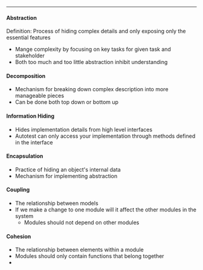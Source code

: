 ***
#### Abstraction
Definition: Process of hiding complex details and only exposing only the essential features
* Mange complexity by focusing on key tasks for given task and stakeholder
* Both too much and too little abstraction inhibit understanding
#### Decomposition
* Mechanism for breaking down complex description into more manageable pieces
* Can be done both top down or bottom up
#### Information Hiding
* Hides implementation details from high level interfaces
* Autotest can only access your implementation through methods defined in the interface
#### Encapsulation
* Practice of hiding an object's internal data
* Mechanism for implementing abstraction
#### Coupling
* The relationship between models
* If we make a change to one module will it affect the other modules in the system
	* Modules should not depend on other modules
#### Cohesion
* The relationship between elements within a module
* Modules should only contain functions that belong together
* 